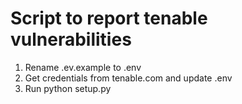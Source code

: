 # Script to report tenable vulnerabilities

1) Rename .ev.example to .env
2) Get credentials from tenable.com and update .env
2) Run python setup.py